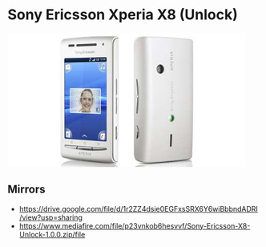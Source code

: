 # Sony Ericsson Xperia X8 (Unlock)
![Sony Ericsson Xperia X8](Phone.jpg)

## Mirrors
* https://drive.google.com/file/d/1r2ZZ4dsje0EGFxsSRX6Y6wiBbbndADRI/view?usp=sharing
* https://www.mediafire.com/file/p23vnkob6hesvvf/Sony-Ericsson-X8-Unlock-1.0.0.zip/file